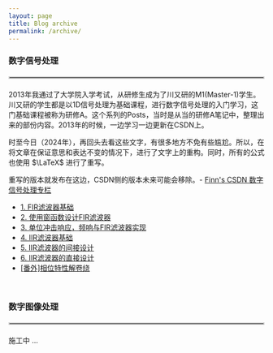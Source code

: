 ```yaml
---
layout: page
title: Blog archive
permalink: /archive/
---
```


### 数字信号处理
<hr style="border: 2px solid #ccc; margin: 20px 0;">

2013年我通过了大学院入学考试，从研修生成为了川又研的M1(Master-1)学生。川又研的学生都是以1D信号处理为基础课程，进行数字信号处理的入门学习，这门基础课程被称为研修A。这个系列的Posts，当时是从当的研修A笔记中，整理出来的部份内容。2013年的时候，一边学习一边更新在CSDN上。

时至今日（2024年），再回头去看这些文字，有很多地方不免有些尴尬。所以，在将文章在保证意思和表达不变的情况下，进行了文字上的重构。同时，所有的公式也使用 $\LaTeX$ 进行了重写。

重写的版本就发布在这边，CSDN侧的版本未来可能会移除。- [Finn's CSDN 数字信号处理专栏]

[Finn's CSDN 数字信号处理专栏]: https://blog.csdn.net/zhoufan900428/category_1428367.html?spm=1001.2014.3001.5482

<ul>
    <li><a href="{% link _posts/2013-05-23-FIR-Filter.md %}">1. FIR滤波器基础</a></li>
    <li><a href="{% link _posts/2013-05-24-FIR-Filter-Design-1.md %}">2. 使用窗函数设计FIR滤波器</a></li>
    <li><a href="{% link _posts/2013-05-29-FIR-Filter-Design-2.md %}">3. 单位冲击响应，频响与FIR滤波器实现</a></li>
    <li><a href="{% link _posts/2013-06-05-IIR-Filter.md %}">4. IIR滤波器基础</a></li>
    <li><a href="{% link _posts/2013-06-10-IIR-Filter-Design-1.md %}">5. IIR滤波器的间接设计</a></li>
    <li><a href="{% link _posts/2013-06-11-IIR-Filter-Design-2.md %}">6. IIR滤波器的直接设计</a></li>
    <li><a href="{% link _posts/2013-06-02-FIR-Filter-Phase-Unwrapping.md %}">[番外]相位特性解卷绕</a></li>
</ul>


&nbsp;
### 数字图像处理
<hr style="border: 2px solid #ccc; margin: 20px 0;">

施工中 ... 